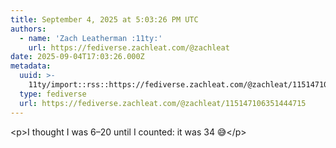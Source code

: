 ```yaml
---
title: September 4, 2025 at 5:03:26 PM UTC
authors:
  - name: 'Zach Leatherman :11ty:'
    url: https://fediverse.zachleat.com/@zachleat
date: 2025-09-04T17:03:26.000Z
metadata:
  uuid: >-
    11ty/import::rss::https://fediverse.zachleat.com/@zachleat/115147106351444715
  type: fediverse
  url: https://fediverse.zachleat.com/@zachleat/115147106351444715
---
```

\<p>I thought I was 6–20 until I counted: it was 34 😅\</p>